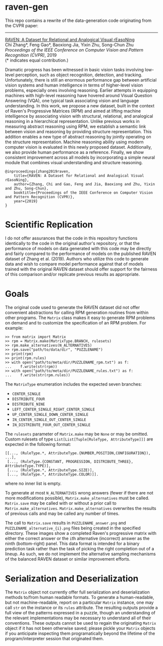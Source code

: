 # raven-gen

This repo contains a rewrite of the data-generation code originating from the CVPR paper:

---

[RAVEN: A Dataset for <u>R</u>elational and <u>A</u>nalogical <u>V</u>isual r<u>E</u>aso<u>N</u>ing](http://wellyzhang.github.io/attach/cvpr19zhang.pdf)  
Chi Zhang*, Feng Gao*, Baoxiong Jia, Yixin Zhu, Song-Chun Zhu  
*Proceedings of the IEEE Conference on Computer Vision and Pattern Recognition (CVPR)*, 2019   
(* indicates equal contribution.)

Dramatic progress has been witnessed in basic vision tasks involving low-level perception, such as object recognition, detection, and tracking. Unfortunately, there is still an enormous performance gap between artificial vision systems and human intelligence in terms of higher-level vision problems, especially ones involving reasoning. Earlier attempts in equipping machines with high-level reasoning have hovered around Visual Question Answering (VQA), one typical task associating vision and language understanding. In this work, we propose a new dataset, built in the context of Raven's Progressive Matrices (RPM) and aimed at lifting machine intelligence by associating vision with structural, relational, and analogical reasoning in a hierarchical representation. Unlike previous works in measuring abstract reasoning using RPM, we establish a semantic link between vision and reasoning by providing structure representation. This addition enables a new type of abstract reasoning by jointly operating on the structure representation. Machine reasoning ability using modern computer vision is evaluated in this newly proposed dataset. Additionally, we also provide human performance as a reference. Finally, we show consistent improvement across all models by incorporating a simple neural module that combines visual understanding and structure reasoning.

```
@inproceedings{zhang2019raven, 
    title={RAVEN: A Dataset for Relational and Analogical Visual rEasoNing}, 
    author={Zhang, Chi and Gao, Feng and Jia, Baoxiong and Zhu, Yixin and Zhu, Song-Chun}, 
    booktitle={Proceedings of the IEEE Conference on Computer Vision and Pattern Recognition (CVPR)}, 
    year={2019}
}
```

# Scientific Replication

I do not offer assurances that the code in this repository functions identically to the code in the original author's repository, or that the performance of models on data generated with this code may be directly and fairly compared to the performance of models on the published RAVEN dataset of Zhang et al. (2019).  Authors who utilize this code to generate data and wish to compare model performance against that of models trained with the original RAVEN dataset should offer support for the fairness of this comparison and/or replicate previous results as appropriate.

# Goals

The original code used to generate the RAVEN dataset did not offer convenient abstractions for calling RPM generation routines from within other programs.  The `Matrix` class makes it easy to generate RPM problems on demand and to customize the specification of an RPM problem.  For example:

```
>> from matrix import Matrix
>> rpm = Matrix.make(MatrixType.BRANCH, rulesets)
>> rpm.make_alternatives(N_ALTERNATIVES)
>> rpm.save("path/to/data/dir", "PUZZLENAME")
>> print(rpm)
>> print(rpm.rules)
>> with open("path/to/meta/dir/PUZZLENAME_rpm.txt") as f:
...    f.write(str(rpm))
>> with open("path/to/meta/dir/PUZZLENAME_rules.txt") as f:
...    f.write(str(rpm.rules))
```

The `MatrixType` enumeration includes the expected seven branches:
- `CENTER_SINGLE`
- `DISTRIBUTE_FOUR`
- `DISTRIBUTE_NINE`
- `LEFT_CENTER_SINGLE_RIGHT_CENTER_SINGLE`
- `UP_CENTER_SINGLE_DOWN_CENTER_SINGLE`
- `IN_CENTER_SINGLE_OUT_CENTER_SINGLE`
- `IN_DISTRIBUTE_FOUR_OUT_CENTER_SINGLE`

The `rulesets` parameter of `Matrix.make` may be `None` or may be omitted.  Custom rulesets of type `List[List[Tuple[RuleType, AttributeType]]]` are expected in the following format: 
```
[[..., (RuleType.*, AttributeType.{NUMBER,POSITION,CONFIGURATION}), ...],
 [..., (RuleType.{CONSTANT, PROGRESSION, DISTRIBUTE_THREE}, AttributeType.TYPE)],
 [..., (RuleType.*, AttributeType.SIZE)],
 [..., (RuleType.*, AttributeType.COLOR)]].
```

where no inner list is empty.

To generate at most `N_ALTERNATIVES` wrong answers (fewer if there are not more modifications possible), `Matrix.make_alternatives` must be called.  `Matrix.save` may be called with or without a prior call to `Matrix.make_alternatives`.  `Matrix.make_alternatives` overwrites the results of previous calls and may be called any number of times.  

The call to `Matrix.save` results in `PUZZLENAME_answer.png` and `PUZZLENAME_alternative_{i}.png` files being created in the specified directory.  These images show a completed Raven's progressive matrix with either the correct answer or the `i`th alternative (incorrect) answer as the ninth (bottom-right) panel.  This data format is intended for a binary prediction task rather than the task of picking the right completion out of a lineup.  As such, we do not implement the alternative sampling mechanisms of the balanced RAVEN dataset or similar improvement efforts. 

# Serialization and Deserialization

The `Matrix` object not currently offer full serialization and deserialization methods to/from human readable formats.  To generate a human-readable, but not machine-readable, report on a particular `Matrix` instance, one may call `str` on the instance or its `rules` attribute.  The resulting outputs provide a full view of the patterns expressed in a puzzle, though an understanding of the relevant implementations may be necessary to understand all of their conventions.  These outputs cannot be used to regain the originating `Matrix` object if it has not been otherwise saved; please pickle your `Matrix` objects if you anticipate inspecting them programatically beyond the lifetime of the program/interpreter session that originated them.